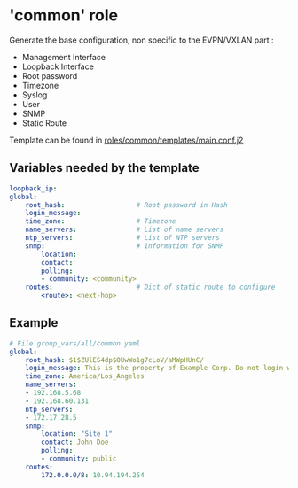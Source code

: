 
# 'common' role

Generate the base configuration, non specific to the EVPN/VXLAN part :
 - Management Interface
 - Loopback Interface
 - Root password
 - Timezone
 - Syslog
 - User
 - SNMP
 - Static Route

Template can be found in [roles/common/templates/main.conf.j2 ](templates/main.conf.j2)

## Variables needed by the template

```yaml
loopback_ip:
global:
    root_hash:                  # Root password in Hash
    login_message:              
    time_zone:                  # Timezone
    name_servers:               # List of name servers
    ntp_servers:                # List of NTP servers
    snmp:                       # Information for SNMP
        location:
        contact:
        polling:
        - community: <community>
    routes:                     # Dict of static route to configure
        <route>: <next-hop>
```

## Example

```yaml
# File group_vars/all/common.yaml
global:
    root_hash: $1$ZUlES4dp$OUwWo1g7cLoV/aMWpHUnC/
    login_message: This is the property of Example Corp. Do not login without express permission.
    time_zone: America/Los_Angeles
    name_servers:
    - 192.168.5.68
    - 192.168.60.131
    ntp_servers:
    - 172.17.28.5
    snmp:
        location: "Site 1"
        contact: John Doe
        polling:
        - community: public
    routes:
        172.0.0.0/8: 10.94.194.254



```
